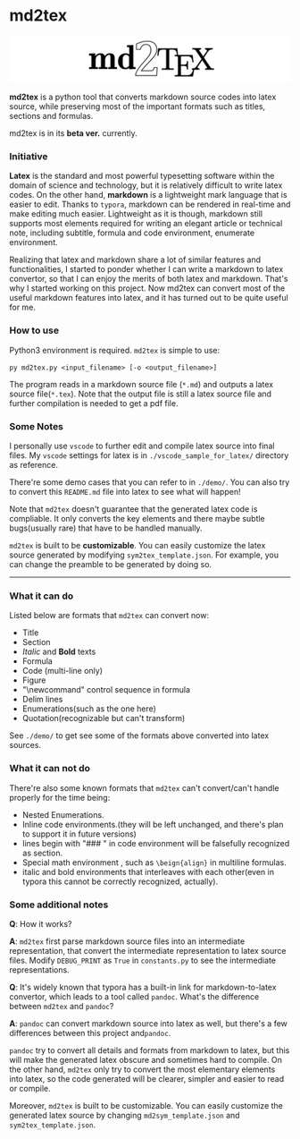 # md2tex

![](md2tex.png)

**md2tex** is a python tool that converts markdown source codes into latex source, while preserving most of the important formats such as titles, sections and formulas.

md2tex is in its **beta ver.** currently.

### Initiative

**Latex** is the standard and most powerful typesetting software within the domain of science and technology, but it is relatively difficult to write latex codes. On the other hand, **markdown** is a lightweight mark language that is easier to edit. Thanks to `typora`, markdown can be rendered in real-time and make editing much easier. Lightweight as it is though, markdown still supports most elements required for writing an elegant article or technical note, including subtitle, formula and code environment, enumerate environment. 

Realizing that latex and markdown share a lot of similar features and functionalities, I started to ponder whether I can write a markdown to latex convertor, so that I can enjoy the merits of both latex and markdown. That's why I started working on this project. Now md2tex can convert most of the useful markdown features into latex, and it has turned out to be quite useful for me.

### How to use

Python3 environment is required. `md2tex` is simple to use: 

```
py md2tex.py <input_filename> [-o <output_filename>]
```

The program reads in a markdown source file (`*.md`) and outputs a latex source file(`*.tex`). Note that the output file is still a latex source file and further compilation is needed to get a pdf file. 

### Some Notes

I personally use `vscode` to further edit and compile latex source into final files. My `vscode` settings for latex is in `./vscode_sample_for_latex/` directory as reference.

There're some demo cases that you can refer to in `./demo/`. You can also try to convert this `README.md` file into latex to see what will happen!

Note that `md2tex` doesn't guarantee that the generated latex code is compliable. It only converts the key elements and there maybe subtle bugs(usually rare) that have to be handled manually.

`md2tex` is built to be **customizable**.  You can easily customize the latex source generated by modifying `sym2tex_template.json`. For example, you can change the preamble to be generated by doing so.

***

### What it can do

Listed below are formats that `md2tex` can convert now:

+ Title
+ Section
+ *Italic* and **Bold** texts
+ Formula
+ Code (multi-line only)
+ Figure
+ "\newcommand" control sequence in formula
+ Delim lines
+ Enumerations(such as the one here)
+ Quotation(recognizable but can't transform)

See `./demo/` to get see some of the formats above converted into latex sources.

### What it can not do

There're also some known formats that `md2tex` can't convert/can't handle properly for the time being:

+ Nested Enumerations.
+ Inline code environments.(they will be left unchanged, and there's plan to support it in future versions)
+ lines begin with "### " in code environment will be falsefully recognized as section.
+ Special math environment , such as `\beign{align}` in multiline formulas.
+ italic and bold environments that interleaves with each other(even in typora this cannot be correctly recognized, actually).

### Some additional notes

**Q**: How it works?

**A**: `md2tex` first parse markdown source files into an intermediate representation, that convert the intermediate representation to latex source files. Modify `DEBUG_PRINT` as `True` in `constants.py` to see the intermediate representations.

**Q**: It's widely known that typora has a built-in link for markdown-to-latex convertor, which leads to a tool called `pandoc`. What's the difference between `md2tex` and `pandoc`?

**A**:  `pandoc` can convert markdown source into latex as well, but there's a few differences between this project and`pandoc`.

`pandoc` try to convert all details and formats from markdown to latex, but this will make the generated latex obscure and sometimes hard to compile. On the other hand, `md2tex` only try to convert the most elementary elements into latex, so the code generated will be clearer, simpler and easier to read or compile. 

Moreover, `md2tex` is built to be customizable. You can easily customize the generated latex source by changing `md2sym_template.json` and `sym2tex_template.json`.

